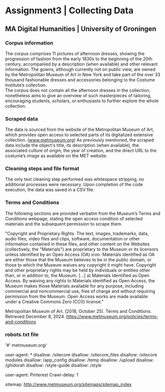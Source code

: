 # Assignment3 | Collecting Data
## MA Digital Humanities | University of Groningen
### Corpus information
The corpus comprises 11 pictures of afternoon dresses, showing the progression of fashion from the early 1830s to the beginning of the 20th century, accompanied by a description (when available) and other relevant information. The gowns, although currently not on public view, are owned by the Metropolitan Museum of Art in New York and take part of the over 33 thousand fashionable dresses and accessories belonging to the Costume Institute’s collection.  
The corpus does not contain all the afternoon dresses in the collection, nonetheless aims to give an overview of such masterpieces of tailoring, encouraging students, scholars, or enthusiasts to further explore the whole collection.

### Scraped data
The data is sourced from the website of the Metropolitan Museum of Art, which provides open access to selected parts of its digitalized extensive collection. (www.metmuseum.org)
As previously mentioned, the scraped data include the object's title, its description (when available), the associated culture of origin, the year of creation, and the direct URL to the costume’s image as available on the MET website.

### Cleaning steps and file format
The only text cleaning step performed was whitespace stripping, no additional processes were necessary. Upon completion of the code execution, the data was saved in a CSV file. 

### Terms and Conditions
The following sections are provided verbatim from the Museum’s Terms and Conditions webpage, stating the open access condition of selected materials and the subsequent permission to scrape them. 

"Copyright and Proprietary Rights. 
The text, images, trademarks, data, audio files, video files and clips, software, documentation or other information contained in these files, and other content on the Websites (collectively, the "Materials") are proprietary to the Museum or its licensors unless identified by an Open Access (OA) icon. Materials identified as OA are either those that the Museum believes to be in the public domain, or those to which the Museum waives any copyright it might have. Copyright and other proprietary rights may be held by individuals or entities other than, or in addition to, the Museum.
[…]
a) Materials Identified as Open Access. By waiving any rights to Materials identified as Open Access, the Museum makes those Materials available for any purpose, including commercial and noncommercial use, free of charge and without requiring permission from the Museum. Open Access works are made available under a Creative Commons Zero (CC0) license."

Metropolitan Museum of Art. (2018, October 25). Terms and Conditions. Retrieved December 8, 2024. https://www.metmuseum.org/policies/terms-and-conditions 

### robots.txt file
'#' metmuseum.org/ 

user-agent: *
disallow: /sitecore
disallow: /sitecore_files
disallow: /sitecore modules
disallow: /app_config
disallow: /temp
disallow: /upload
disallow: /ghidorah
disallow: /style-guide
disallow: /style

user-agent: Pinterest
Crawl-delay: 1

sitemap: http://www.metmuseum.org/sitemaps/sitemap_index

